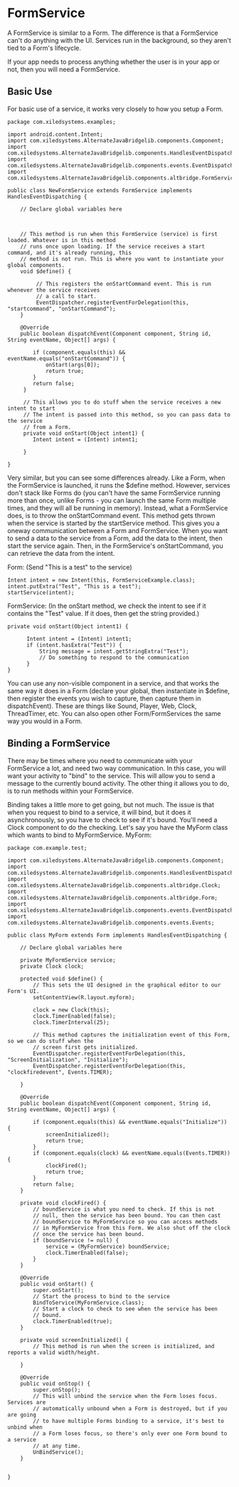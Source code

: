 # FormService #

A FormService is similar to a Form. The difference is that a FormService can't do anything with the UI. Services run in the background, so they aren't tied to a Form's lifecycle.

If your app needs to process anything whether the user is in your app or not, then you will need a FormService.


## Basic Use ##

For basic use of a service, it works very closely to how you setup a Form.

```
package com.xiledsystems.examples;

import android.content.Intent;
import com.xiledsystems.AlternateJavaBridgelib.components.Component;
import com.xiledsystems.AlternateJavaBridgelib.components.HandlesEventDispatching;
import com.xiledsystems.AlternateJavaBridgelib.components.events.EventDispatcher;
import com.xiledsystems.AlternateJavaBridgelib.components.altbridge.FormService;

public class NewFormService extends FormService implements HandlesEventDispatching {

	// Declare global variables here 

    
    
    // This method is run when this FormService (service) is first loaded. Whatever is in this method
    // runs once upon loading. If the service receives a start command, and it's already running, this
    // method is not run. This is where you want to instantiate your global components.     
    void $define() {
 		    
 		 // This registers the onStartCommand event. This is run whenever the service receives
 		 // a call to start. 
         EventDispatcher.registerEventForDelegation(this, "startcommand", "onStartCommand");
    }
    
    @Override
    public boolean dispatchEvent(Component component, String id, String eventName, Object[] args) {
        	
        if (component.equals(this) && eventName.equals("onStartCommand")) {
        	onStart(args[0]);
        	return true;
        }        
    	return false;
   	 }
   	 
   	 // This allows you to do stuff when the service receives a new intent to start
   	 // The intent is passed into this method, so you can pass data to the service
   	 // from a Form.
   	 private void onStart(Object intent1) {
   	 	Intent intent = (Intent) intent1;
   	 	
   	 }   	 
   	
}
```

Very similar, but you can see some differences already. Like a Form, when the FormService is launched, it runs the $define method. However, services don't stack like Forms do (you can't have the same FormService running more than once, unlike Forms - you can launch the same Form multiple times, and they will all be running in memory). Instead, what a FormService does, is to throw the onStartCommand event. This method gets thrown when the service is started by the startService method. This gives you a oneway communication between a Form and FormService. When you want to send a data to the service from a Form, add the data to the intent, then start the service again. Then, in the FormService's onStartCommand, you can retrieve the data from the intent.

Form: (Send "This is a test" to the service)
```
Intent intent = new Intent(this, FormServiceExample.class);
intent.putExtra("Test", "This is a test");
startService(intent);
```

FormService: (In the onStart method, we check the intent to see if it
contains the "Test" value. If it does, then get the string provided.)
```
private void onStart(Object intent1) {

      Intent intent = (Intent) intent1;
      if (intent.hasExtra("Test")) {
          String message = intent.getStringExtra("Test");
          // Do something to respond to the communication
      }
}
```
You can use any non-visible component in a service, and that works the same way it does in a Form (declare your global, then instantiate in $define, then register the events you wish to capture, then capture them in dispatchEvent). These are things like Sound, Player, Web, Clock, ThreadTimer, etc.
You can also open other Form/FormServices the same way you would in a Form.

## Binding a FormService ##

There may be times where you need to communicate with your FormService a lot, and need two way communication. In this case, you will want your activity to "bind" to the service. This will allow you to send a message to the currently bound activity. The other thing it allows you to do, is to run methods within your FormService.


Binding takes a little more to get going, but not much. The issue is that when you request to bind to a service, it will bind, but it does it asynchronously, so you have to check to see if it's bound. You'll need a Clock component to do the checking. Let's say you have the MyForm class which wants to bind to MyFormService.
MyForm:
```
package com.example.test;

import com.xiledsystems.AlternateJavaBridgelib.components.Component;
import com.xiledsystems.AlternateJavaBridgelib.components.HandlesEventDispatching;
import com.xiledsystems.AlternateJavaBridgelib.components.altbridge.Clock;
import com.xiledsystems.AlternateJavaBridgelib.components.altbridge.Form;
import com.xiledsystems.AlternateJavaBridgelib.components.events.EventDispatcher;
import com.xiledsystems.AlternateJavaBridgelib.components.events.Events;

public class MyForm extends Form implements HandlesEventDispatching {

	// Declare global variables here 
	
	private MyFormService service;
	private Clock clock;

	protected void $define() {
 		// This sets the UI designed in the graphical editor to our Form's UI.
 		setContentView(R.layout.myform);
 		
 		clock = new Clock(this);
 		clock.TimerEnabled(false);
 		clock.TimerInterval(25);
    
        // This method captures the initialization event of this Form, so we can do stuff when the
        // screen first gets initialized.
        EventDispatcher.registerEventForDelegation(this, "ScreenInitialization", "Initialize");
        EventDispatcher.registerEventForDelegation(this, "clockfiredevent", Events.TIMER);
    
    }
    
	@Override
    public boolean dispatchEvent(Component component, String id, String eventName, Object[] args) {
    
    	if (component.equals(this) && eventName.equals("Initialize")) {
   			screenInitialized();
    		return true;
    	}
    	if (component.equals(clock) && eventName.equals(Events.TIMER)) {
   			clockFired();
    		return true;
    	}
    	return false;
   	}
   	
	private void clockFired() {
		// boundService is what you need to check. If this is not
		// null, then the service has been bound. You can then cast
		// boundService to MyFormService so you can access methods
		// in MyFormService from this Form. We also shut off the clock
		// once the service has been bound.
		if (boundService != null) {
			service = (MyFormService) boundService;
			clock.TimerEnabled(false);
		}
	}

	@Override
	public void onStart() {
		super.onStart();
		// Start the process to bind to the service
		BindToService(MyFormService.class);
		// Start a clock to check to see when the service has been
		// bound.
		clock.TimerEnabled(true);
	}
					
	private void screenInitialized() {
   	 	// This method is run when the screen is initialized, and reports a valid width/height. 
   	 
   	}
   	
	@Override
	public void onStop() {
		super.onStop();
		// This will unbind the service when the Form loses focus. Services are
		// automatically unbound when a Form is destroyed, but if you are going
		// to have multiple Forms binding to a service, it's best to unbind when
		// a Form loses focus, so there's only ever one Form bound to a service
		// at any time.
		UnBindService();
	}
	
	
}
```